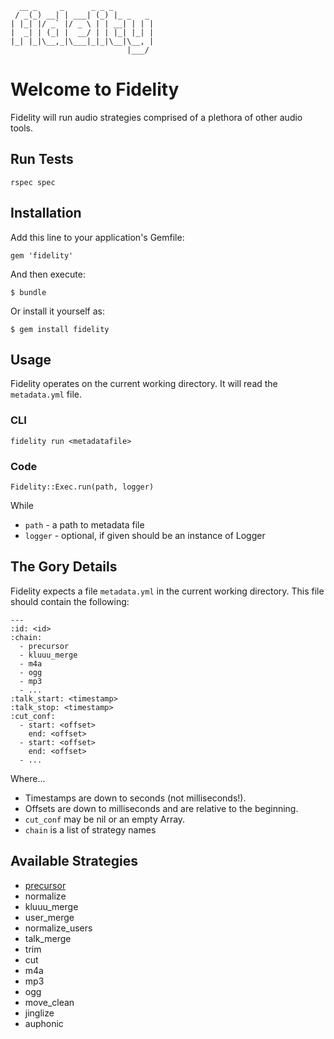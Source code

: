       __ _     _      _ _ _
     / _(_) __| | ___| (_) |_ _   _
    | |_| |/ _` |/ _ \ | | __| | | |
    |  _| | (_| |  __/ | | |_| |_| |
    |_| |_|\__,_|\___|_|_|\__|\__, |
                              |___/
Welcome to Fidelity
===================

Fidelity will run audio strategies comprised of a plethora of other
audio tools.


## Run Tests

    rspec spec


## Installation

Add this line to your application's Gemfile:

    gem 'fidelity'

And then execute:

    $ bundle

Or install it yourself as:

    $ gem install fidelity


## Usage

Fidelity operates on the current working directory. It will read the
`metadata.yml` file.


### CLI

    fidelity run <metadatafile>


### Code

    Fidelity::Exec.run(path, logger)

While

* `path` - a path to metadata file
* `logger` - optional, if given should be an instance of Logger


## The Gory Details

Fidelity expects a file `metadata.yml` in the current working
directory. This file should contain the following:

    ---
    :id: <id>
    :chain:
      - precursor
      - kluuu_merge
      - m4a
      - ogg
      - mp3
      - ...
    :talk_start: <timestamp>
    :talk_stop: <timestamp>
    :cut_conf:
      - start: <offset>
        end: <offset>
      - start: <offset>
        end: <offset>
      - ...

Where...

* Timestamps are down to seconds (not milliseconds!).
* Offsets are down to milliseconds and are relative to the beginning.
* `cut_conf` may be nil or an empty Array.
* `chain` is a list of strategy names


## Available Strategies

* [precursor](lib/fidelity/strategy/precursor.rb)
* normalize
* kluuu_merge
* user_merge
* normalize_users
* talk_merge
* trim
* cut
* m4a
* mp3
* ogg
* move_clean
* jinglize
* auphonic
